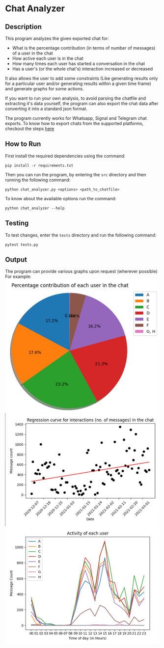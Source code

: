 # Chat Analyzer

## Description



This program analyzes the given exported chat for:
- What is the percentage contribution (in terms of number of messages) of a user in the chat
- How active each user is in the chat
- How many times each user has started a conversation in the chat
- Has a user's (or the whole chat's) interaction increased or decreased

It also allows the user to add some constraints (Like generating results only for a particular user and/or generating results within a given time frame) and generate graphs for some actions.

If you want to run your own analysis, to avoid parsing the chatfile and extracting it's data yourself, the program can also export the chat data after converting it into a standard json format.

The program currently works for Whatsapp, Signal and Telegram chat exports. To know how to export chats from the supported platforms, checkout the steps [here](docs/how-to-export.md)

## How to Run

First install the required dependencies using the command:

    pip install -r requirements.txt

Then you can run the program, by entering the `src` directory and then running the following command:

    python chat_analyzer.py <options> <path_to_chatfile>

To know about the available options run the command:

    python chat_analyzer --help

## Testing

To test changes, enter the `tests` directory and run the following command:

    pytest tests.py
    
    
## Output

The program can provide various graphs upon request (wherever possible)
For example:
![](images/img2.jpeg)
![](images/img3.jpeg)
![](images/img4.jpeg)

